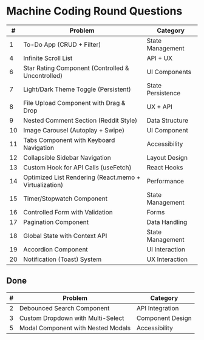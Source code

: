 # Machine Coding Round Questions

| #   | Problem                                                | Category          |
| --- | ------------------------------------------------------ | ----------------- |
| 1   | To-Do App (CRUD + Filter)                              | State Management  |
| 4   | Infinite Scroll List                                   | API + UX          |
| 6   | Star Rating Component (Controlled & Uncontrolled)      | UI Components     |
| 7   | Light/Dark Theme Toggle (Persistent)                   | State Persistence |
| 8   | File Upload Component with Drag & Drop                 | UX + API          |
| 9   | Nested Comment Section (Reddit Style)                  | Data Structure    |
| 10  | Image Carousel (Autoplay + Swipe)                      | UI Component      |
| 11  | Tabs Component with Keyboard Navigation                | Accessibility     |
| 12  | Collapsible Sidebar Navigation                         | Layout Design     |
| 13  | Custom Hook for API Calls (useFetch)                   | React Hooks       |
| 14  | Optimized List Rendering (React.memo + Virtualization) | Performance       |
| 15  | Timer/Stopwatch Component                              | State Management  |
| 16  | Controlled Form with Validation                        | Forms             |
| 17  | Pagination Component                                   | Data Handling     |
| 18  | Global State with Context API                          | State Management  |
| 19  | Accordion Component                                    | UI Interaction    |
| 20  | Notification (Toast) System                            | UX Interaction    |

## Done

| #   | Problem                            | Category         |
| --- | ---------------------------------- | ---------------- |
| 2   | Debounced Search Component         | API Integration  |
| 3   | Custom Dropdown with Multi-Select  | Component Design |
| 5   | Modal Component with Nested Modals | Accessibility    |
